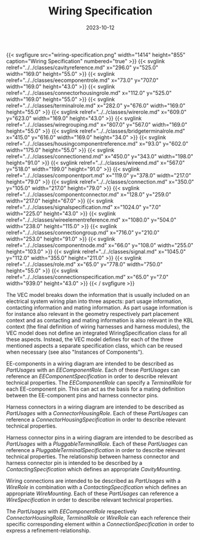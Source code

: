 ﻿---
title: Wiring Specification
toc: false
type: specs
layout: diagram
date: "2023-10-12"
draft: false
specification: VEC
version: 2.1.0
documentType: "Recommendation"
elementType: Diagram
classes:
  - CavityReference
  - EEComponentRole
  - ConnectorHousingRole
  - TerminalRole
  - WireRole
  - WireGrouping
  - BridgeTerminalRole
  - HousingComponentReference
  - ConnectionEnd
  - WireEnd
  - ComponentPort
  - Connection
  - ComponentConnector
  - SignalSpecification
  - WireElementReference
  - ConnectionGroup
  - ComponentNode
  - Signal
  - Role
  - ConnectionSpecification
menu:
  VEC-2.1.0:    
    parent: connectivity
    identifier: connectivity/wiring-specification
    weight: 1010006 

# Prev/next pager order (if `docs_section_pager` enabled in `params.toml`)
weight: 1010006
---
{{< svgfigure src="wiring-specification.png" width="1414" height="855" caption="Wiring Specification" numbered="true" >}}
  {{< svglink relref="../../classes/cavityreference.md" x="296.0" y="525.0" width="169.0" height="55.0" >}}
  {{< svglink relref="../../classes/eecomponentrole.md" x="73.0" y="707.0" width="169.0" height="43.0" >}}
  {{< svglink relref="../../classes/connectorhousingrole.md" x="112.0" y="525.0" width="169.0" height="55.0" >}}
  {{< svglink relref="../../classes/terminalrole.md" x="282.0" y="676.0" width="169.0" height="55.0" >}}
  {{< svglink relref="../../classes/wirerole.md" x="609.0" y="623.0" width="169.0" height="43.0" >}}
  {{< svglink relref="../../classes/wiregrouping.md" x="807.0" y="567.0" width="169.0" height="55.0" >}}
  {{< svglink relref="../../classes/bridgeterminalrole.md" x="415.0" y="616.0" width="169.0" height="34.0" >}}
  {{< svglink relref="../../classes/housingcomponentreference.md" x="93.0" y="602.0" width="175.0" height="55.0" >}}
  {{< svglink relref="../../classes/connectionend.md" x="450.0" y="343.0" width="198.0" height="91.0" >}}
  {{< svglink relref="../../classes/wireend.md" x="567.0" y="518.0" width="199.0" height="91.0" >}}
  {{< svglink relref="../../classes/componentport.md" x="119.0" y="378.0" width="217.0" height="79.0" >}}
  {{< svglink relref="../../classes/connection.md" x="350.0" y="105.0" width="217.0" height="79.0" >}}
  {{< svglink relref="../../classes/componentconnector.md" x="128.0" y="259.0" width="217.0" height="67.0" >}}
  {{< svglink relref="../../classes/signalspecification.md" x="1024.0" y="7.0" width="225.0" height="43.0" >}}
  {{< svglink relref="../../classes/wireelementreference.md" x="1080.0" y="504.0" width="238.0" height="115.0" >}}
  {{< svglink relref="../../classes/connectiongroup.md" x="716.0" y="210.0" width="253.0" height="91.0" >}}
  {{< svglink relref="../../classes/componentnode.md" x="66.0" y="108.0" width="255.0" height="103.0" >}}
  {{< svglink relref="../../classes/signal.md" x="1045.0" y="112.0" width="355.0" height="211.0" >}}
  {{< svglink relref="../../classes/role.md" x="65.0" y="778.0" width="750.0" height="55.0" >}}
  {{< svglink relref="../../classes/connectionspecification.md" x="65.0" y="7.0" width="939.0" height="43.0" >}}
{{< / svgfigure >}}
<p> The VEC model breaks down the information that is usually included on an electrical system wiring plan into three aspects: part usage information, contacting information and mating information. As part usage information is for instance also relevant in the geometry respectively part placement context and as contacting and mating information is also relevant in the KBL context (the final definition of wiring harnesses and harness modules), the VEC model does not define an integrated WiringSpecification class for all these aspects. Instead, the VEC model defines for each of the three mentioned aspects a separate specification class, which can be reused when necessary (see also &quot;Instances of Components&quot;).     </p>      <p> EE-components in a wiring diagram are intended to be described as <i>PartUsages</i> with an <i>EEComponentRole</i>. Each of these <i>PartUsages </i>can<i> </i>reference an <i>EEComponentSpecification</i> in order to describe relevant technical properties. The <i>EEComponentRole</i> can specify a <i>TerminalRole</i> for each EE-component pin. This can act as the basis for a mating definition between the EE-component pins and harness connector pins.     </p>      <p> Harness connectors in a wiring diagram are intended to be described as <i>PartUsages</i> with a <i>ConnectorHousingRole</i>. Each of these <i>PartUsages</i> can reference a <i>ConnectorHousingSpecification</i> in order to describe relevant technical properties.     </p>      <p> Harness connector pins in a wiring diagram are intended to be described as <i>PartUsages</i> with a <i>PluggableTerminalRole</i>. Each of these <i>PartUsages </i>can<i> </i>reference a <i>PluggableTerminalSpecification</i> in order to describe relevant technical properties. The relationship between harness connector and harness connector pin is intended to be described by a <i>ContactingSpecification</i> which defines an appropriate <i>CavityMounting</i>.     </p>      <p> Wiring connections are intended to be described as <i>PartUsages</i> with a <i>WireRole</i> in combination with a <i>ContactingSpecification</i> which defines an appropriate <i>WireMounting</i>. Each of these <i>PartUsages</i> can reference a <i>WireSpecification</i> in order to describe relevant technical properties.     </p>      <p> The <i>PartUsages</i> with <i>EEComponentRole</i> respectively <i>ConnectorHousingRole</i>, <i>TerminalRole</i> or <i>WireRole</i> can each reference their specific corresponding element within a <i>ConnectionSpecification</i> in order to express a refinement-relationship.      </p>